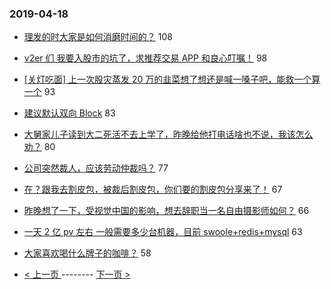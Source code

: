 ### 2019-04-18 
- [理发的时大家是如何消磨时间的？](https://www.v2ex.com/t/556269) 108
- [v2er 们 我要入股市的坑了，求推荐交易 APP 和良心叮嘱！](https://www.v2ex.com/t/556331) 98
- [[关灯吃面] 上一次股灾蒸发 20 万的韭菜想了想还是喊一嗓子吧，能救一个算一个](https://www.v2ex.com/t/556441) 93
- [建议默认双向 Block](https://www.v2ex.com/t/556291) 83
- [大舅家儿子读到大二死活不去上学了，昨晚给他打电话啥也不说，我该怎么劝？](https://www.v2ex.com/t/556420) 80
- [公司突然裁人，应该劳动仲裁吗？](https://www.v2ex.com/t/556230) 77
- [在？跟我去割皮包，被裁后割皮包，你们要的割皮包分享来了！](https://www.v2ex.com/t/556469) 67
- [昨晚想了一下，受视觉中国的影响，想去辞职当一名自由摄影师如何？](https://www.v2ex.com/t/556253) 66
- [一天 2 亿 pv 左右 一般需要多少台机器，目前 swoole+redis+mysql](https://www.v2ex.com/t/556315) 63
- [大家喜欢喝什么牌子的咖啡？](https://www.v2ex.com/t/556404) 58 

- [ < 上一页 ](https://github.com/able8/v2ex-hot-record/blob/master/2019-04-17.md) -------- [ 下一页 > ](https://github.com/able8/v2ex-hot-record/blob/master/2019-04-19.md)